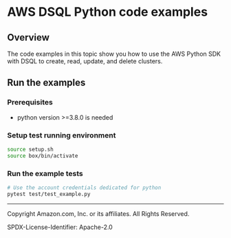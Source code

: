 # AWS DSQL Python code examples

## Overview

The code examples in this topic show you how to use the AWS Python SDK with DSQL to create, read, update, and delete clusters.

## Run the examples

### Prerequisites

* python version >=3.8.0 is needed

### Setup test running environment

```sh
source setup.sh
source box/bin/activate
```

### Run the example tests

```sh
# Use the account credentials dedicated for python
pytest test/test_example.py
```

---

Copyright Amazon.com, Inc. or its affiliates. All Rights Reserved.

SPDX-License-Identifier: Apache-2.0
